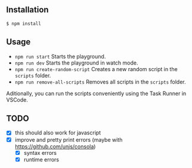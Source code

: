 ## Installation

```
$ npm install
```

## Usage

- `npm run start` Starts the playground.
- `npm run dev` Starts the playground in watch mode.
- `npm run create-random-script` Creates a new random script in the `scripts` folder.
- `npm run remove-all-scripts` Removes all scripts in the `scripts` folder.

Aditionally, you can run the scripts conveniently using the Task Runner in VSCode.

## TODO

- [x] this should also work for javascript
- [x] improve and pretty print errors (maybe with https://github.com/unjs/consola)
  - [x] syntax errors
  - [x] runtime errors
